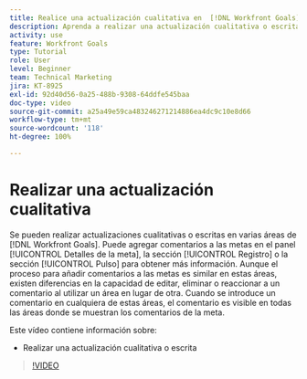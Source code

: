 ```yaml
---
title: Realice una actualización cualitativa en  [!DNL Workfront Goals]
description: Aprenda a realizar una actualización cualitativa o escrita en [!DNL Goals].
activity: use
feature: Workfront Goals
type: Tutorial
role: User
level: Beginner
team: Technical Marketing
jira: KT-8925
exl-id: 92d40d56-0a25-488b-9308-64ddfe545baa
doc-type: video
source-git-commit: a25a49e59ca483246271214886ea4dc9c10e8d66
workflow-type: tm+mt
source-wordcount: '118'
ht-degree: 100%

---
```


# Realizar una actualización cualitativa

Se pueden realizar actualizaciones cualitativas o escritas en varias áreas de [!DNL Workfront Goals]. Puede agregar comentarios a las metas en el panel [!UICONTROL Detalles de la meta], la sección [!UICONTROL Registro] o la sección [!UICONTROL Pulso] para obtener más información. Aunque el proceso para añadir comentarios a las metas es similar en estas áreas, existen diferencias en la capacidad de editar, eliminar o reaccionar a un comentario al utilizar un área en lugar de otra. Cuando se introduce un comentario en cualquiera de estas áreas, el comentario es visible en todas las áreas donde se muestran los comentarios de la meta.

Este vídeo contiene información sobre:

* Realizar una actualización cualitativa o escrita

>[!VIDEO](https://video.tv.adobe.com/v/335197/?quality=12&learn=on)
